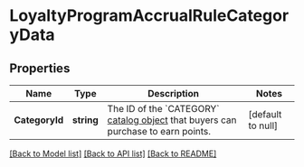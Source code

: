 # LoyaltyProgramAccrualRuleCategoryData

## Properties
Name | Type | Description | Notes
------------ | ------------- | ------------- | -------------
**CategoryId** | **string** | The ID of the &#x60;CATEGORY&#x60; [catalog object](https://developer.squareup.com/reference/square_2024-07-17/objects/CatalogObject) that buyers can purchase to earn points. | [default to null]

[[Back to Model list]](../README.md#documentation-for-models) [[Back to API list]](../README.md#documentation-for-api-endpoints) [[Back to README]](../README.md)

